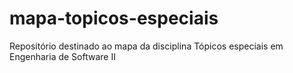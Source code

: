 # mapa-topicos-especiais
Repositório destinado ao mapa da disciplina Tópicos especiais em Engenharia de Software II
